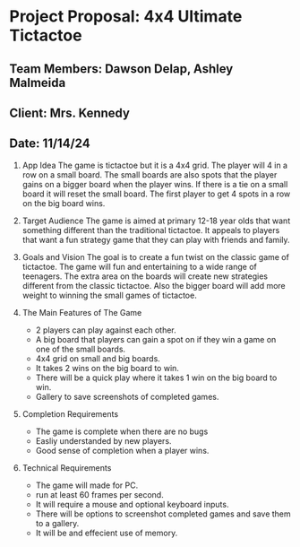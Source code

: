 # Project Proposal: 4x4 Ultimate Tictactoe

## Team Members: Dawson Delap, Ashley Malmeida

## Client: Mrs. Kennedy

## Date: 11/14/24

1. App Idea
The game is tictactoe but it is a 4x4 grid. The player will 4 in a row on a small board. The small boards are also spots that the player gains on a bigger board when the player wins. If there is a tie on a small board it will reset the small board. The first player to get 4 spots in a row on the big board wins.

2. Target Audience
The game is aimed at primary 12-18 year olds that want something different than the traditional tictactoe. It appeals to players that want a fun strategy game that they can play with friends and family.

3. Goals and Vision
The goal is to create a fun twist on the classic game of tictactoe. The game will fun and entertaining to a wide range of teenagers. The extra area on the boards will create new strategies different from the classic tictactoe. Also the bigger board will add more weight to winning the small games of tictactoe.

4. The Main Features of The Game
    - 2 players can play against each other.
    - A big board that players can gain a spot on if they win a game on one of the small boards.
    - 4x4 grid on small and big boards.
    - It takes 2 wins on the big board to win.
    - There will be a quick play where it takes 1 win on the big board to win.
    - Gallery to save screenshots of completed games.

5. Completion Requirements
    - The game is complete when there are no bugs
    - Easliy understanded by new players.
    - Good sense of completion when a player wins.

6. Technical Requirements
    - The game will made for PC.
    - run at least 60 frames per second.
    - It will require a mouse and optional keyboard inputs.
    - There will be options to screenshot completed games and save them to a gallery.
    - It will be and effecient use of memory.
